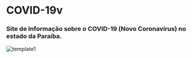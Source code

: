 # COVID-19v
### Site de Informação sobre o COVID-19 (Novo Coronavírus) no estado da Paraíba.
![template1](https://user-images.githubusercontent.com/46333317/81445199-d11c7080-914e-11ea-9944-04036cd2dabe.jpg)
